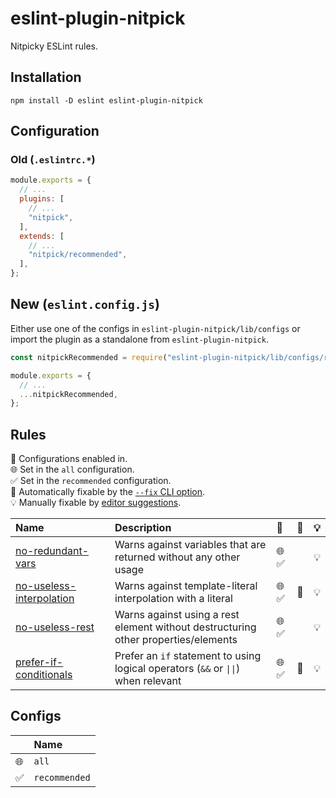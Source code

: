 # eslint-plugin-nitpick

Nitpicky ESLint rules.

## Installation

```
npm install -D eslint eslint-plugin-nitpick
```

## Configuration

### Old (`.eslintrc.*`)

```js
module.exports = {
  // ...
  plugins: [
    // ...
    "nitpick",
  ],
  extends: [
    // ...
    "nitpick/recommended",
  ],
};
```

## New (`eslint.config.js`)

Either use one of the configs in `eslint-plugin-nitpick/lib/configs` or import the plugin as a standalone from `eslint-plugin-nitpick`.

```js
const nitpickRecommended = require("eslint-plugin-nitpick/lib/configs/recommended");

module.exports = {
  // ...
  ...nitpickRecommended,
};
```

## Rules

<!-- begin auto-generated rules list -->

💼 Configurations enabled in.\
🌐 Set in the `all` configuration.\
✅ Set in the `recommended` configuration.\
🔧 Automatically fixable by the [`--fix` CLI option](https://eslint.org/docs/user-guide/command-line-interface#--fix).\
💡 Manually fixable by [editor suggestions](https://eslint.org/docs/developer-guide/working-with-rules#providing-suggestions).

| Name                                                               | Description                                                                        | 💼    | 🔧  | 💡  |
| :----------------------------------------------------------------- | :--------------------------------------------------------------------------------- | :---- | :-- | :-- |
| [no-redundant-vars](docs/rules/no-redundant-vars.md)               | Warns against variables that are returned without any other usage                  | 🌐 ✅ |     | 💡  |
| [no-useless-interpolation](docs/rules/no-useless-interpolation.md) | Warns against template-literal interpolation with a literal                        | 🌐 ✅ | 🔧  | 💡  |
| [no-useless-rest](docs/rules/no-useless-rest.md)                   | Warns against using a rest element without destructuring other properties/elements | 🌐 ✅ |     | 💡  |
| [prefer-if-conditionals](docs/rules/prefer-if-conditionals.md)     | Prefer an `if` statement to using logical operators (`&&` or `\|\|`) when relevant | 🌐 ✅ | 🔧  | 💡  |

<!-- end auto-generated rules list -->

## Configs

<!-- begin auto-generated configs list -->

|     | Name          |
| :-- | :------------ |
| 🌐  | `all`         |
| ✅  | `recommended` |

<!-- end auto-generated configs list -->
